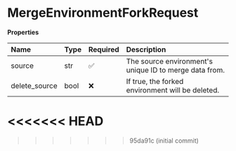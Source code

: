 # MergeEnvironmentForkRequest

**Properties**

| Name          | Type | Required | Description                                            |
| :------------ | :--- | :------- | :----------------------------------------------------- |
| source        | str  | ✅       | The source environment's unique ID to merge data from. |
| delete_source | bool | ❌       | If true, the forked environment will be deleted.       |
<<<<<<< HEAD
=======

<!-- This file was generated by liblab | https://liblab.com/ -->
>>>>>>> 95da91c (initial commit)
